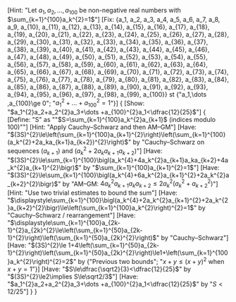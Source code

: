 [Hint: "Let $a_1, a_2, \dots , a_{100}$ be non-negative real numbers with $\sum_{k=1}^{100}a_k^{2}=1$"]
[Fix: {a_1, a_2, a_3, a_4, a_5, a_6, a_7, a_8, a_9, a_{10}, a_{11}, a_{12}, a_{13}, a_{14}, a_{15}, a_{16}, a_{17}, a_{18}, a_{19}, a_{20}, a_{21}, a_{22}, a_{23}, a_{24}, a_{25}, a_{26}, a_{27}, a_{28}, a_{29}, a_{30}, a_{31}, a_{32}, a_{33}, a_{34}, a_{35}, a_{36}, a_{37}, a_{38}, a_{39}, a_{40}, a_{41}, a_{42}, a_{43}, a_{44}, a_{45}, a_{46}, a_{47}, a_{48}, a_{49}, a_{50}, a_{51}, a_{52}, a_{53}, a_{54}, a_{55}, a_{56}, a_{57}, a_{58}, a_{59}, a_{60}, a_{61}, a_{62}, a_{63}, a_{64}, a_{65}, a_{66}, a_{67}, a_{68}, a_{69}, a_{70}, a_{71}, a_{72}, a_{73}, a_{74}, a_{75}, a_{76}, a_{77}, a_{78}, a_{79}, a_{80}, a_{81}, a_{82}, a_{83}, a_{84}, a_{85}, a_{86}, a_{87}, a_{88}, a_{89}, a_{90}, a_{91}, a_{92}, a_{93}, a_{94}, a_{95}, a_{96}, a_{97}, a_{98}, a_{99}, a_{100}} st {"a_1,\dots ,a_{100}\ge 0"; "$a_1^{2}+\dots +a_{100}^{2}=1$"}]
{
    [Show: "$a_1^{2}a_2+a_2^{2}a_3+\dots +a_{100}^{2}a_1<\dfrac{12}{25}$"]
    {
        [Define: "S" as ""$S=\sum_{k=1}^{100}a_k^{2}a_{k+1}$ (indices modulo $100$)""]
        [Hint: "Apply Cauchy–Schwarz and then AM–GM"]
        [Have: "$(3S)^{2}\le\left(\sum_{k=1}^{100}a_{k+1}^{2}\right)\left(\sum_{k=1}^{100}(a_k^{2}+2a_ka_{k+1}a_{k+2})^{2}\right)$" by "Cauchy–Schwarz on sequences $(a_{k+1})$ and $(a_k^{2}+2a_ka_{k+1}a_{k+2})$"]
        [Have: "$(3S)^{2}\le\sum_{k=1}^{100}\bigl(a_k^{4}+4a_k^{2}a_{k+1}a_ka_{k+2}+4a_k^{2}a_{k+1}^{2}\bigr)$" by "$\sum_{k=1}^{100}a_{k+1}^{2}=1$"]
        [Have: "$(3S)^{2}\le\sum_{k=1}^{100}\bigl(a_k^{4}+6a_k^{2}a_{k+1}^{2}+2a_k^{2}a_{k+2}^{2}\bigr)$" by "AM–GM: $4a_k^{2}a_{k+1}a_ka_{k+2}\le 2a_k^{2}(a_k^{2}+a_{k+2}^{2})$"]
        [Hint: "Use two trivial estimates to bound the sum"]
        [Have: "$\displaystyle\sum_{k=1}^{100}\bigl(a_k^{4}+2a_k^{2}a_{k+1}^{2}+2a_k^{2}a_{k+2}^{2}\bigr)\le\left(\sum_{k=1}^{100}a_k^{2}\right)^{2}=1$" by "Cauchy–Schwarz / rearrangement"]
        [Have: "$\displaystyle\sum_{k=1}^{100}a_{2k-1}^{2}a_{2k}^{2}\le\left(\sum_{k=1}^{50}a_{2k-1}^{2}\right)\left(\sum_{k=1}^{50}a_{2k}^{2}\right)$" by "Cauchy–Schwarz"]
        [Have: "$(3S)^{2}\le 1+4\left(\sum_{k=1}^{50}a_{2k-1}^{2}\right)\left(\sum_{k=1}^{50}a_{2k}^{2}\right)\le1+\left(\sum_{k=1}^{100}a_k^{2}\right)^{2}=2$" by {"Previous two bounds"; "$x+y\le(x+y)^{2}$ when $x+y=1$"}]
        [Have: "$S\le\dfrac{\sqrt2}{3}<\dfrac{12}{25}$" by "$(3S)^{2}\le2\implies S\le\sqrt2/3$"]
        [Have: "$a_1^{2}a_2+a_2^{2}a_3+\dots +a_{100}^{2}a_1<\dfrac{12}{25}$" by "$S<12/25$"]
    }
}